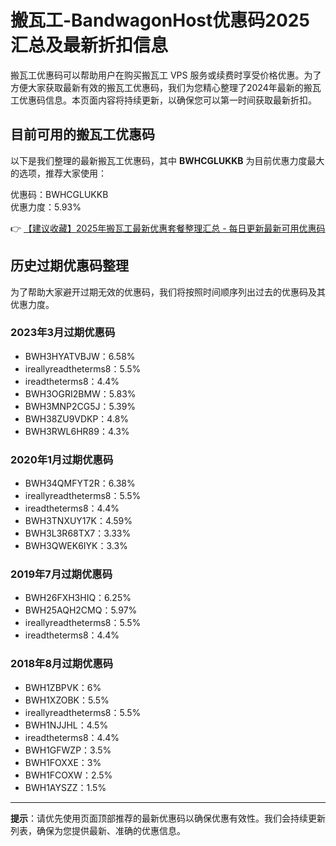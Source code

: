 # 搬瓦工-BandwagonHost优惠码2025汇总及最新折扣信息

搬瓦工优惠码可以帮助用户在购买搬瓦工 VPS 服务或续费时享受价格优惠。为了方便大家获取最新有效的搬瓦工优惠码，我们为您精心整理了2024年最新的搬瓦工优惠码信息。本页面内容将持续更新，以确保您可以第一时间获取最新折扣。

## 目前可用的搬瓦工优惠码

以下是我们整理的最新搬瓦工优惠码，其中 **BWHCGLUKKB** 为目前优惠力度最大的选项，推荐大家使用：

优惠码：BWHCGLUKKB  
优惠力度：5.93%

👉 [【建议收藏】2025年搬瓦工最新优惠套餐整理汇总 - 每日更新最新可用优惠码](https://bit.ly/banwagon)

## 历史过期优惠码整理

为了帮助大家避开过期无效的优惠码，我们将按照时间顺序列出过去的优惠码及其优惠力度。

### 2023年3月过期优惠码

- BWH3HYATVBJW：6.58%  
- ireallyreadtheterms8：5.5%  
- ireadtheterms8：4.4%  
- BWH3OGRI2BMW：5.83%  
- BWH3MNP2CG5J：5.39%  
- BWH38ZU9VDKP：4.8%  
- BWH3RWL6HR89：4.3%  

### 2020年1月过期优惠码

- BWH34QMFYT2R：6.38%  
- ireallyreadtheterms8：5.5%  
- ireadtheterms8：4.4%  
- BWH3TNXUY17K：4.59%  
- BWH3L3R68TX7：3.33%  
- BWH3QWEK6IYK：3.3%  

### 2019年7月过期优惠码

- BWH26FXH3HIQ：6.25%  
- BWH25AQH2CMQ：5.97%  
- ireallyreadtheterms8：5.5%  
- ireadtheterms8：4.4%  

### 2018年8月过期优惠码

- BWH1ZBPVK：6%  
- BWH1XZOBK：5.5%  
- ireallyreadtheterms8：5.5%  
- BWH1NJJHL：4.5%  
- ireadtheterms8：4.4%  
- BWH1GFWZP：3.5%  
- BWH1FOXXE：3%  
- BWH1FCOXW：2.5%  
- BWH1AYSZZ：1.5%  

---

**提示**：请优先使用页面顶部推荐的最新优惠码以确保优惠有效性。我们会持续更新列表，确保为您提供最新、准确的优惠信息。